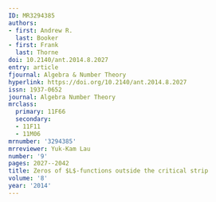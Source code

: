 ```yaml
---
ID: MR3294385
authors:
- first: Andrew R.
  last: Booker
- first: Frank
  last: Thorne
doi: 10.2140/ant.2014.8.2027
entry: article
fjournal: Algebra & Number Theory
hyperlink: https://doi.org/10.2140/ant.2014.8.2027
issn: 1937-0652
journal: Algebra Number Theory
mrclass:
  primary: 11F66
  secondary:
  - 11F11
  - 11M06
mrnumber: '3294385'
mrreviewer: Yuk-Kam Lau
number: '9'
pages: 2027--2042
title: Zeros of $L$-functions outside the critical strip
volume: '8'
year: '2014'
---
```

